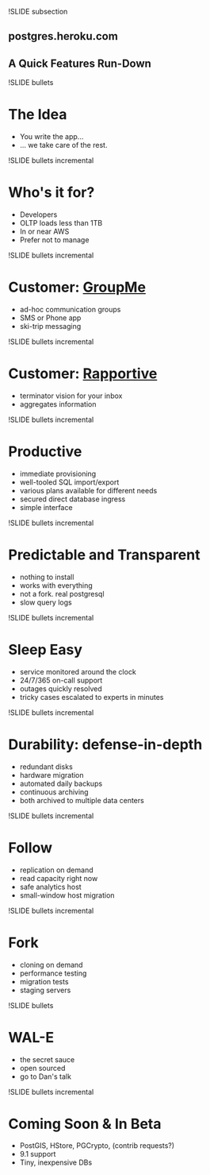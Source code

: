 !SLIDE subsection

## postgres.heroku.com
## A Quick Features Run-Down

!SLIDE bullets

# The Idea
* You write the app...
* ... we take care of the rest.

!SLIDE bullets incremental

# Who's it for?

* Developers
* OLTP loads less than 1TB
* In or near AWS
* Prefer not to manage

!SLIDE bullets incremental

# Customer: [GroupMe](http://groupme.com)

* ad-hoc communication groups
* SMS or Phone app
* ski-trip messaging

!SLIDE bullets incremental

# Customer: [Rapportive](http://rapportive.com)

* terminator vision for your inbox
* aggregates information

!SLIDE bullets incremental

# Productive

* immediate provisioning
* well-tooled SQL import/export
* various plans available for different needs
* secured direct database ingress
* simple interface

!SLIDE bullets incremental

# Predictable and Transparent

* nothing to install
* works with everything
* not a fork. real postgresql
* slow query logs

!SLIDE bullets incremental

# Sleep Easy

* service monitored around the clock
* 24/7/365 on-call support
* outages quickly resolved
* tricky cases escalated to experts in minutes

!SLIDE bullets incremental

# Durability: defense-in-depth

* redundant disks
* hardware migration
* automated daily backups
* continuous archiving
* both archived to multiple data centers

!SLIDE bullets incremental

# Follow

* replication on demand
* read capacity right now
* safe analytics host
* small-window host migration

!SLIDE bullets incremental

# Fork

* cloning on demand
* performance testing
* migration tests
* staging servers

!SLIDE bullets

# WAL-E

* the secret sauce
* open sourced
* go to Dan's talk

!SLIDE bullets incremental

# Coming Soon & In Beta

* PostGIS, HStore, PGCrypto, (contrib requests?)
* 9.1 support
* Tiny, inexpensive DBs

